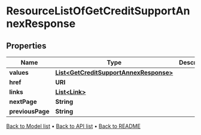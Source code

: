 

# ResourceListOfGetCreditSupportAnnexResponse


## Properties

| Name | Type | Description | Notes |
|------------ | ------------- | ------------- | -------------|
|**values** | [**List&lt;GetCreditSupportAnnexResponse&gt;**](GetCreditSupportAnnexResponse.md) |  |  |
|**href** | **URI** |  |  [optional] |
|**links** | [**List&lt;Link&gt;**](Link.md) |  |  [optional] |
|**nextPage** | **String** |  |  [optional] |
|**previousPage** | **String** |  |  [optional] |



[Back to Model list](../README.md#documentation-for-models) &#8226; [Back to API list](../README.md#documentation-for-api-endpoints) &#8226; [Back to README](../README.md)


